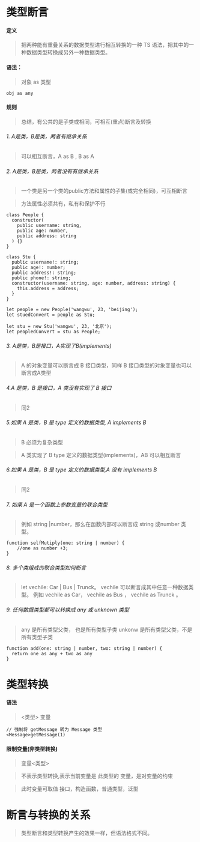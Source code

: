 <!--
 * @LastEditors: wudan01
 * @description: 文件描述
-->

# 类型断言
#### 定义
> 把两种能有重叠关系的数据类型进行相互转换的一种 TS 语法，把其中的一种数据类型转换成另外一种数据类型。

#### 语法：
> 对象 as 类型
```
obj as any
```
#### 规则
> 总结，有公共的是子类或相同，可相互(重点)断言及转换
###### 1. A是类，B是类，两者有继承关系
> 可以相互断言，A as B , B as A


###### 2. A是类，B是类，两者没有有继承关系
> 一个类是另一个类的public方法和属性的子集(或完全相同)，可互相断言

> 方法属性必须共有，私有和保护不行

```
class People {
  constructor(
    public username: string,
    public age: number,
    public address: string
  ) {}
}

class Stu {
  public username!: string;
  public age!: number;
  public address!: string; 
  public phone!: string;
  constructor(username: string, age: number, address: string) {
    this.address = address;
  }
}

let people = new People('wangwu', 23, 'beijing');
let stuedConvert = people as Stu; 

let stu = new Stu('wangwu', 23, '北京');
let peopledConvert = stu as People; 
```


###### 3. A是类，B是接口，A实现了B(implements)
> A 的对象变量可以断言成 B 接口类型，同样 B 接口类型的对象变量也可以断言成A类型 

###### 4.A 是类，B 是接口，A 类没有实现了 B 接口
> 同2

###### 5.如果 A 是类，B 是 type 定义的数据类型, A implements B
> B 必须为复杂类型

> A 类实现了 B type 定义的数据类型(implements)，AB 可以相互断言

###### 6.如果 A 是类，B 是 type 定义的数据类型,A 没有 implements B
> 同2

###### 7. 如果 A 是一个函数上参数变量的联合类型
> 例如 string |number，那么在函数内部可以断言成 string 或number 类型。
```
function selfMutiply(one: string | number) {
    //one as number +3;
}
```

###### 8. 多个类组成的联合类型如何断言
> let vechile: Car | Bus | Trunck。 vechile 可以断言成其中任意一种数据类型。 例如 vechile as Car， vechile as Bus ， vechile as Trunck 。

###### 9. 任何数据类型都可以转换成 any 或 unknown 类型
> any 是所有类型父类， 也是所有类型子类
> unkonw 是所有类型父类，不是所有类型子类

```
function add(one: string | number, two: string | number) {
  return one as any + two as any
}
```

# 类型转换
#### 语法
> <类型> 变量 

```
// 强制将 getMessage 转为 Message 类型
<Message>getMessage(1)
```

#### 限制变量(非类型转换)
> 变量<类型>

> 不表示类型转换,表示当前变量是 此类型的 变量，是对变量的约束

> 此时变量可取值 接口，构造函数，普通类型，泛型

# 断言与转换的关系
> 类型断言和类型转换产生的效果一样，但语法格式不同。
